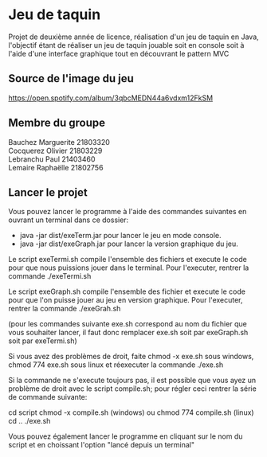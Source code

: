 # Jeu de taquin

Projet de deuxième année de licence, réalisation d'un jeu de taquin en Java, l'objectif étant de réaliser un jeu de taquin jouable soit en console soit à l'aide d'une interface graphique tout en découvrant le pattern MVC

## Source de l'image du jeu

https://open.spotify.com/album/3qbcMEDN44a6vdxm12FkSM
## Membre du groupe
Bauchez Marguerite 21803320  
Cocquerez Olivier 21803229  
Lebranchu Paul 21403460  
Lemaire Raphaëlle 21802756  

## Lancer le projet 
Vous pouvez lancer le programme à l'aide des commandes suivantes en ouvrant un terminal dans ce dossier:

* java -jar dist/exeTerm.jar pour lancer le jeu en mode console.
* java -jar dist/exeGraph.jar pour lancer la version graphique du jeu.



Le script exeTermi.sh compile l'ensemble des fichiers et execute le code pour que nous puissions jouer dans le terminal. Pour l'executer, rentrer la commande ./exeTermi.sh 

Le script exeGraph.sh compile l'ensemble des fichier et execute le code pour que l'on puisse jouer au jeu en version graphique. Pour l'executer, rentrer la commande ./exeGrah.sh

(pour les commandes suivante exe.sh correspond au nom du fichier que vous souhaiter lancer, il faut donc remplacer exe.sh soit par exeGraph.sh soit par exeTermi.sh)

Si vous avez des problèmes de droit, faite chmod -x exe.sh sous windows, chmod 774 exe.sh sous linux et réexecuter la commande ./exe.sh

Si la commande ne s'execute toujours pas, il est possible que vous ayez un problème de droit avec le script compile.sh; pour régler ceci rentrer la série de commande suivante:

cd script
chmod -x compile.sh (windows) ou chmod 774 compile.sh (linux)
cd ..
./exe.sh

Vous pouvez également lancer le programme en cliquant sur le nom du script et en choissant l'option "lancé depuis un terminal"


